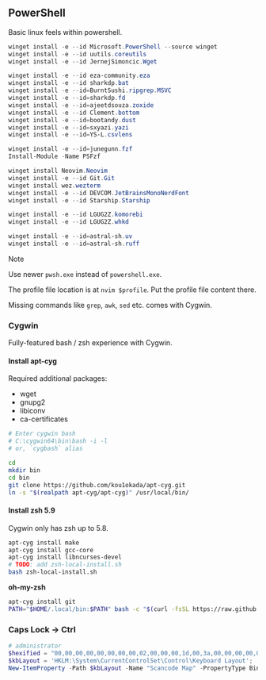 ## PowerShell

Basic linux feels within powershell.

```powershell
winget install -e --id Microsoft.PowerShell --source winget
winget install -e --id uutils.coreutils
winget install -e --id JernejSimoncic.Wget

winget install -e --id eza-community.eza
winget install -e --id sharkdp.bat
winget install -e --id=BurntSushi.ripgrep.MSVC
winget install -e --id=sharkdp.fd
winget install -e --id=ajeetdsouza.zoxide
winget install -e --id Clement.bottom
winget install -e --id=bootandy.dust
winget install -e --id=sxyazi.yazi
winget install -e --id=YS-L.csvlens

winget install -e --id=junegunn.fzf
Install-Module -Name PSFzf

winget install Neovim.Neovim
winget install -e --id Git.Git
winget install wez.wezterm
winget install -e --id DEVCOM.JetBrainsMonoNerdFont
winget install -e --id Starship.Starship

winget install -e --id LGUG2Z.komorebi
winget install -e --id LGUG2Z.whkd

winget install -e --id=astral-sh.uv
winget install -e --id=astral-sh.ruff
```

> [!NOTE]
> Use newer `pwsh.exe` instead of `powershell.exe`.

The profile file location is at `nvim $profile`. Put the profile file content there.

Missing commands like `grep`, `awk`, `sed` etc. comes with Cygwin.

### Cygwin

Fully-featured bash / zsh experience with Cygwin.

#### Install apt-cyg
Required additional packages:

- wget
- gnupg2
- libiconv
- ca-certificates

```bash
# Enter cygwin bash
# C:\cygwin64\bin\bash -i -l
# or, `cygbash` alias

cd
mkdir bin
cd bin
git clone https://github.com/kou1okada/apt-cyg.git
ln -s "$(realpath apt-cyg/apt-cyg)" /usr/local/bin/
```

#### Install zsh 5.9
Cygwin only has zsh up to 5.8.

```bash
apt-cyg install make
apt-cyg install gcc-core
apt-cyg install libncurses-devel
# TODO: add zsh-local-install.sh
bash zsh-local-install.sh
```

**oh-my-zsh**

```bash
apt-cyg install git
PATH="$HOME/.local/bin:$PATH" bash -c "$(curl -fsSL https://raw.github.com/ohmyzsh/ohmyzsh/master/tools/install.sh)" "" --unattended --keep-zshrc
```

### Caps Lock -> Ctrl
```powershell
# administrator
$hexified = "00,00,00,00,00,00,00,00,02,00,00,00,1d,00,3a,00,00,00,00,00".Split(',') | % { "0x$_"};
$kbLayout = 'HKLM:\System\CurrentControlSet\Control\Keyboard Layout';    
New-ItemProperty -Path $kbLayout -Name "Scancode Map" -PropertyType Binary -Value ([byte[]]$hexified);
```

